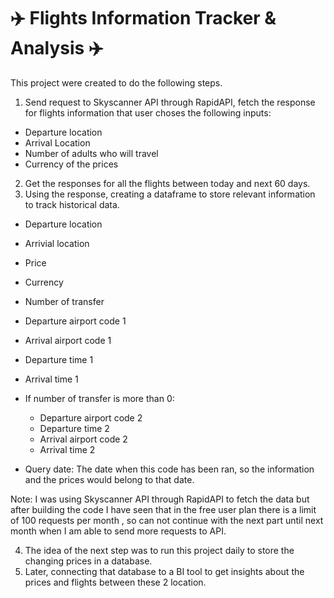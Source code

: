 # ✈️ Flights Information Tracker & Analysis ✈️

This project were created to do the following steps. 



1. Send request to Skyscanner API through RapidAPI, fetch the response for flights information that user choses the following inputs:
  - Departure location
  - Arrival Location
  - Number of adults who will travel
  - Currency of the prices
2. Get the responses for all the flights between today and next 60 days.
3. Using the response, creating a dataframe to store relevant information to track historical data.
  - Departure location
  - Arrivial location
  - Price
  - Currency
  - Number of transfer
  - Departure airport code 1 
  - Arrival airport code 1 
  - Departure time 1
  - Arrival time 1
  
  - If number of transfer is more than 0:
    - Departure airport code 2 
    - Departure time 2 
    - Arrival airport code 2
    - Arrival time 2
  - Query date: The date when this code has been ran, so the information and the prices would belong to that date.
  
  Note: I was using Skyscanner API through RapidAPI to fetch the data but after building the code I have seen that in the free user plan there is a limit of 100 requests per month , so can not continue with the next part until next month when I am able to send more requests to API.
  
  
  4. The idea of the next step was to run this project daily to store the changing prices in a database.
  5. Later, connecting that database to a BI tool to get insights about the prices and flights between these 2 location.
